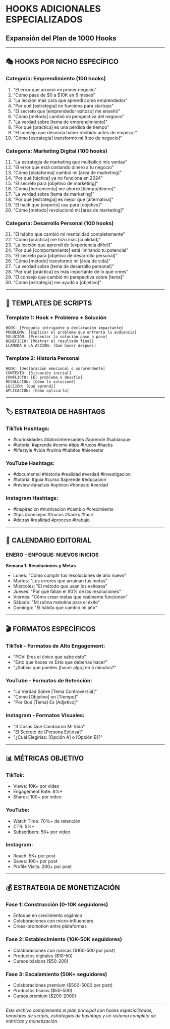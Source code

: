 # HOOKS ADICIONALES ESPECIALIZADOS
## Expansión del Plan de 1000 Hooks

---

## 🎭 HOOKS POR NICHO ESPECÍFICO

### **Categoría: Emprendimiento (100 hooks)**
1. "El error que arruinó mi primer negocio"
2. "Cómo pasé de $0 a $10K en 6 meses"
3. "La lección más cara que aprendí como emprendedor"
4. "Por qué [estrategia] no funciona para startups"
5. "El secreto que [emprendedor exitoso] me enseñó"
6. "Cómo [método] cambió mi perspectiva del negocio"
7. "La verdad sobre [tema de emprendimiento]"
8. "Por qué [práctica] es una pérdida de tiempo"
9. "El consejo que desearía haber recibido antes de empezar"
10. "Cómo [estrategia] transformó mi [tipo de negocio]"

### **Categoría: Marketing Digital (100 hooks)**
11. "La estrategia de marketing que multiplicó mis ventas"
12. "El error que está costando dinero a tu negocio"
13. "Cómo [plataforma] cambió mi [área de marketing]"
14. "Por qué [táctica] ya no funciona en 2024"
15. "El secreto para [objetivo de marketing]"
16. "Cómo [herramienta] me ahorró [tiempo/dinero]"
17. "La verdad sobre [tema de marketing]"
18. "Por qué [estrategia] es mejor que [alternativa]"
19. "El hack que [experto] usa para [objetivo]"
20. "Cómo [método] revolucionó mi [área de marketing]"

### **Categoría: Desarrollo Personal (100 hooks)**
21. "El hábito que cambió mi mentalidad completamente"
22. "Cómo [práctica] me hizo más [cualidad]"
23. "La lección que aprendí de [experiencia difícil]"
24. "Por qué [comportamiento] está limitando tu potencial"
25. "El secreto para [objetivo de desarrollo personal]"
26. "Cómo [método] transformó mi [área de vida]"
27. "La verdad sobre [tema de desarrollo personal]"
28. "Por qué [práctica] es más importante de lo que crees"
29. "El consejo que cambió mi perspectiva sobre [tema]"
30. "Cómo [estrategia] me ayudó a [objetivo]"

---

## 📝 TEMPLATES DE SCRIPTS

### **Template 1: Hook + Problema + Solución**
```
HOOK: [Pregunta intrigante o declaración impactante]
PROBLEMA: [Explicar el problema que enfrenta la audiencia]
SOLUCIÓN: [Presentar la solución paso a paso]
BENEFICIO: [Mostrar el resultado final]
LLAMADA A LA ACCIÓN: [Qué hacer después]
```

### **Template 2: Historia Personal**
```
HOOK: [Declaración emocional o sorprendente]
CONTEXTO: [Situación inicial]
CONFLICTO: [El problema o desafío]
RESOLUCIÓN: [Cómo lo solucioné]
LECCIÓN: [Qué aprendí]
APLICACIÓN: [Cómo aplicarlo]
```

---

## 🏷️ ESTRATEGIA DE HASHTAGS

### **TikTok Hashtags:**
- #curiosidades #datosinteresantes #aprende #sabiasque
- #tutorial #aprende #como #tips #trucos #hacks
- #lifestyle #vida #rutina #habitos #bienestar

### **YouTube Hashtags:**
- #documental #historia #realidad #verdad #investigacion
- #tutorial #guia #curso #aprende #educacion
- #review #analisis #opinion #honesto #verdad

### **Instagram Hashtags:**
- #inspiracion #motivacion #cambio #crecimiento
- #tips #consejos #trucos #hacks #facil
- #detras #realidad #proceso #trabajo

---

## 📅 CALENDARIO EDITORIAL

### **ENERO - ENFOQUE: NUEVOS INICIOS**
**Semana 1: Resoluciones y Metas**
- Lunes: "Cómo cumplir tus resoluciones de año nuevo"
- Martes: "Los errores que arruinan tus metas"
- Miércoles: "El método que usan los exitosos"
- Jueves: "Por qué fallan el 90% de las resoluciones"
- Viernes: "Cómo crear metas que realmente funcionen"
- Sábado: "Mi rutina matutina para el éxito"
- Domingo: "El hábito que cambió mi año"

---

## 🎬 FORMATOS ESPECÍFICOS

### **TikTok - Formatos de Alto Engagement:**
- "POV: Eres el único que sabe esto"
- "Esto que haces vs Esto que deberías hacer"
- "¿Sabías que puedes [hacer algo] en 5 minutos?"

### **YouTube - Formatos de Retención:**
- "La Verdad Sobre [Tema Controversial]"
- "Cómo [Objetivo] en [Tiempo]"
- "Por Qué [Tema] Es [Adjetivo]"

### **Instagram - Formatos Visuales:**
- "3 Cosas Que Cambiaron Mi Vida"
- "El Secreto de [Persona Exitosa]"
- "¿Cuál Elegirías: [Opción A] o [Opción B]?"

---

## 📊 MÉTRICAS OBJETIVO

### **TikTok:**
- Views: 10K+ por video
- Engagement Rate: 8%+
- Shares: 100+ por video

### **YouTube:**
- Watch Time: 70%+ de retención
- CTR: 5%+
- Subscribers: 50+ por video

### **Instagram:**
- Reach: 5K+ por post
- Saves: 100+ por post
- Profile Visits: 200+ por post

---

## 💰 ESTRATEGIA DE MONETIZACIÓN

### **Fase 1: Construcción (0-10K seguidores)**
- Enfoque en crecimiento orgánico
- Colaboraciones con micro-influencers
- Cross-promotion entre plataformas

### **Fase 2: Establecimiento (10K-50K seguidores)**
- Colaboraciones con marcas ($100-500 por post)
- Productos digitales ($10-50)
- Cursos básicos ($50-200)

### **Fase 3: Escalamiento (50K+ seguidores)**
- Colaboraciones premium ($500-5000 por post)
- Productos físicos ($50-500)
- Cursos premium ($200-2000)

---

*Este archivo complementa el plan principal con hooks especializados, templates de scripts, estrategias de hashtags y un sistema completo de métricas y monetización.*


